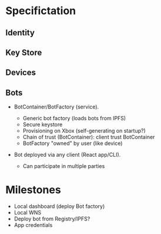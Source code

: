 # Specifictation

## Identity

## Key Store

## Devices

## Bots

- BotContainer/BotFactory (service).
    - Generic bot factory (loads bots from IPFS)
    - Secure keystore
    - Provisioning on Xbox (self-generating on startup?)
    - Chain of trust (BotContainer): client trust BotContainer
    - BotFactory "owned" by user (like device)
    
- Bot deployed via any client (React app/CLI).
    - Can participate in multiple parties

# Milestones

- Local dashboard (deploy Bot factory)
- Local WNS
- Deploy bot from Registry/IPFS?
- App credentials
